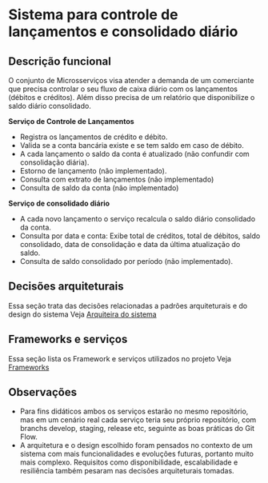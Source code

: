 # Sistema para controle de lançamentos e consolidado diário

## Descrição funcional
O conjunto de Microsserviços visa atender a demanda de um comerciante que precisa controlar o seu fluxo de caixa diário com os lançamentos (débitos e créditos). Além disso precisa de um relatório que disponibilize o saldo diário consolidado.

**Serviço de Controle de Lançamentos**
- Registra os lançamentos de crédito e débito.
- Valida se a conta bancária existe e se tem saldo em caso de débito. 
- A cada lançamento o saldo da conta é atualizado (não confundir com consolidação diária).
- Estorno de lançamento (não implementado).
- Consulta com extrato de lançamentos (não implementado)
- Consulta de saldo da conta (não implementado)

**Serviço de consolidado diário**
 - A cada novo lançamento o serviço recalcula o saldo diário consolidado da conta. 
 - Consulta por data e conta: Exibe total de créditos, total de débitos, saldo consolidado, data de consolidação e data da última atualização do saldo.
 - Consulta de saldo consolidado por período (não implementado).


## Decisões arquiteturais
Essa seção trata das decisões relacionadas a padrões arquiteturais e do design do sistema 
Veja [Arquiteira do sistema](/.doc/arquitetura.md)

## Frameworks e serviços
Essa seção lista os Framework e serviços utilizados no projeto
Veja [Frameworks](/.doc/frameworks.md)

## Observações
- Para fins didáticos ambos os serviços estarão no mesmo repositório, mas em um cenário real cada serviço teria seu próprio repositório, com branchs develop, staging, release etc, seguinte as boas práticas do Git Flow.
- A arquitetura e o design escolhido foram pensados no contexto de um sistema com mais funcionalidades e evoluções futuras, portanto muito mais complexo. Requisitos como disponibilidade, escalabilidade e resiliência também pesaram nas decisões arquiteturais tomadas.
